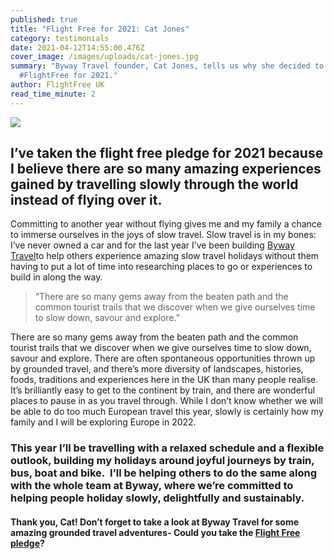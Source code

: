 ```yaml
---
published: true
title: "Flight Free for 2021: Cat Jones"
category: testimonials
date: 2021-04-12T14:55:00.476Z
cover_image: /images/uploads/cat-jones.jpg
summary: "Byway Travel founder, Cat Jones, tells us why she decided to go
  #FlightFree for 2021."
author: FlightFree UK
read_time_minute: 2
---
```

![](/images/uploads/cat-jones-quote.jpg)

## I’ve taken the flight free pledge for 2021 because I believe there are so many amazing experiences gained by travelling slowly through the world instead of flying over it.

Committing to another year without flying gives me and my family a chance to immerse ourselves in the joys of slow travel. Slow travel is in my bones: I’ve never owned a car and for the last year I’ve been building [Byway Travel](https://www.byway.travel)to help others experience amazing slow travel holidays without them having to put a lot of time into researching places to go or experiences to build in along the way.

> “There are so many gems away from the beaten path and the common tourist trails that we discover when we give ourselves time to slow down, savour and explore.”

There are so many gems away from the beaten path and the common tourist trails that we discover when we give ourselves time to slow down, savour and explore. There are often spontaneous opportunities thrown up by grounded travel, and there’s more diversity of landscapes, histories, foods, traditions and experiences here in the UK than many people realise. It’s brilliantly easy to get to the continent by train, and there are wonderful places to pause in as you travel through. While I don’t know whether we will be able to do too much European travel this year, slowly is certainly how my family and I will be exploring Europe in 2022.

### This year I’ll be travelling with a relaxed schedule and a flexible outlook, building my holidays around joyful journeys by train, bus, boat and bike.  I’ll be helping others to do the same along with the whole team at Byway, where we’re committed to helping people holiday slowly, delightfully and sustainably.

#### Thank you, Cat! Don’t forget to take a look at Byway Travel for some amazing grounded travel adventures- Could you take the [Flight Free pledge](/take_action/)?